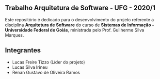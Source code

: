 ## Trabalho Arquitetura de Software - UFG - 2020/1
Este repositório é dedicado para o desenvolvimento do projeto referente a disciplina **Arquitetura de Software** do curso de **Sistemas de Informação - Universidade Federal de Goiás**, ministrada pelo Prof. Guilherme Silva Marques.

## Integrantes
* Lucas Freire Tizzo (Líder do projeto)
* Lucas Silva Irineu
* Renan Gustavo de Oliveira Ramos